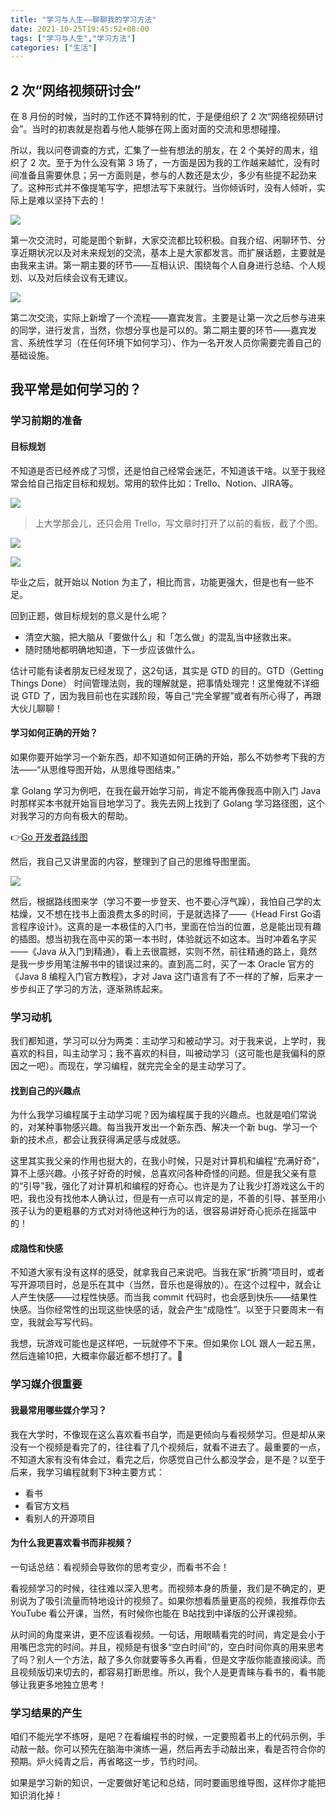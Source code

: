 ```yaml
---
title: "学习与人生——聊聊我的学习方法"
date: 2021-10-25T19:45:52+08:00
tags: ["学习与人生","学习方法"]
categories: ["生活"]
---
```

## 2 次“网络视频研讨会”

在 8 月份的时候，当时的工作还不算特别的忙，于是便组织了 2 次“网络视频研讨会”。当时的初衷就是抱着与他人能够在网上面对面的交流和思想碰撞。

所以，我以问卷调查的方式，汇集了一些有想法的朋友，在 2 个美好的周末，组织了 2 次。至于为什么没有第 3 场了，一方面是因为我的工作越来越忙，没有时间准备且需要休息；另一方面则是，参与的人数还是太少，多少有些提不起劲来了。这种形式并不像提笔写字，把想法写下来就行。当你倾诉时，没有人倾听，实际上是难以坚持下去的！

![](/images/life/2021/study-method/study001.png)

第一次交流时，可能是图个新鲜，大家交流都比较积极。自我介绍、闲聊环节、分享近期状况以及对未来规划的交流，基本上是大家都发言。而扩展话题，主要就是由我来主讲。第一期主要的环节——互相认识、围绕每个人自身进行总结、个人规划、以及对后续会议有无建议。

![](/images/life/2021/study-method/study002.png)

第二次交流，实际上新增了一个流程——嘉宾发言。主要是让第一次之后参与进来的同学，进行发言，当然，你想分享也是可以的。第二期主要的环节——嘉宾发言、系统性学习（在任何环境下如何学习）、作为一名开发人员你需要完善自己的基础设施。

## 我平常是如何学习的？

###  学习前期的准备

#### 目标规划

不知道是否已经养成了习惯，还是怕自己经常会迷茫，不知道该干啥。以至于我经常会给自己指定目标和规划。常用的软件比如：Trello、Notion、JIRA等。

![](/images/life/2021/study-method/study003.png)

> 上大学那会儿，还只会用 Trello，写文章时打开了以前的看板，截了个图。

![](/images/life/2021/study-method/study004.png)

![](/images/life/2021/study-method/study005.png)

毕业之后，就开始以 Notion 为主了，相比而言，功能更强大，但是也有一些不足。

回到正题，做目标规划的意义是什么呢？

* 清空大脑，把大脑从「要做什么」和「怎么做」的混乱当中拯救出来。
* 随时随地都明确地知道，下一步应该做什么。

估计可能有读者朋友已经发现了，这2句话，其实是 GTD 的目的。GTD（Getting Things Done） 时间管理法则，我的理解就是，把事情处理完！这里俺就不详细说 GTD 了，因为我目前也在实践阶段，等自己“完全掌握”或者有所心得了，再跟大伙儿聊聊！

#### 学习如何正确的开始？

如果你要开始学习一个新东西，却不知道如何正确的开始，那么不妨参考下我的方法——“从思维导图开始，从思维导图结束。”

拿 Golang 学习为例吧，在我在最开始学习前，肯定不能再像我高中刚入门 Java 时那样买本书就开始盲目地学习了。我先去网上找到了 Golang 学习路径图，这个对我学习的方向有极大的帮助。

👉[Go 开发者路线图](https://github.com/Alikhll/golang-developer-roadmap/blob/master/i18n/zh-CN/ReadMe-zh-CN.md)

然后，我自己又讲里面的内容，整理到了自己的思维导图里面。

![](/images/life/2021/study-method/study006.png)

然后，根据路线图来学（学习不要一步登天、也不要心浮气躁），我怕自己学的太枯燥，又不想在找书上面浪费太多的时间，于是就选择了——《Head First Go语言程序设计》。这真的是一本极佳的入门书，里面在恰当的位置，总是能出现有趣的插图。想当初我在高中买的第一本书时，体验就远不如这本。当时冲着名字买——《Java 从入门到精通》，看上去很震撼，实则不然，前往精通的路上，竟然是我一步步用笔注解书中的错误过来的。直到高二时，买了一本 Oracle 官方的《Java 8 编程入门官方教程》，才对 Java 这门语言有了不一样的了解，后来才一步步纠正了学习的方法，逐渐熟练起来。

### 学习动机

我们都知道，学习可以分为两类：主动学习和被动学习。对于我来说，上学时，我喜欢的科目，叫主动学习；我不喜欢的科目，叫被动学习（这可能也是我偏科的原因之一吧）。而现在，学习编程，就完完全全的是主动学习了。

#### 找到自己的兴趣点

为什么我学习编程属于主动学习呢？因为编程属于我的兴趣点。也就是咱们常说的，对某种事物感兴趣。每当我开发出一个新东西、解决一个新 bug、学习一个新的技术点，都会让我获得满足感与成就感。

这里其实我父亲的作用也挺大的，在我小时候，只是对计算机和编程“充满好奇”，算不上感兴趣。小孩子好奇的时候，总喜欢问各种奇怪的问题。但是我父亲有意的“引导”我，强化了对计算机和编程的好奇心。也许是为了让我少打游戏这么干的吧，我也没有找他本人确认过，但是有一点可以肯定的是，不善的引导、甚至用小孩子认为的更粗暴的方式对对待他这种行为的话，很容易讲好奇心扼杀在摇篮中的！

#### 成隐性和快感

不知道大家有没有这样的感受，就拿我自己来说吧。当我在家“折腾”项目时，或者写开源项目时，总是乐在其中（当然，音乐也是得放的）。在这个过程中，就会让人产生快感——过程性快感。而当我 commit 代码时，也会感到快乐——结果性快感。当你经常性的出现这些快感的话，就会产生“成隐性”。以至于只要周末一有空，我就会写写代码。

我想，玩游戏可能也是这样吧，一玩就停不下来。但如果你 LOL 跟人一起五黑，然后连输10把，大概率你最近都不想打了。🤣

### 学习媒介很重要

#### 我最常用哪些媒介学习？

我在大学时，不像现在这么喜欢看书自学，而是更倾向与看视频学习。但是却从来没有一个视频是看完了的，往往看了几个视频后，就看不进去了。最重要的一点，不知道大家有没有体会过，看完之后，你感觉自己什么都没学会，是不是？以至于后来，我学习编程就剩下3种主要方式：
* 看书
* 看官方文档
* 看别人的开源项目

#### 为什么我更喜欢看书而非视频？

一句话总结：看视频会导致你的思考变少，而看书不会！

看视频学习的时候，往往难以深入思考。而视频本身的质量，我们是不确定的，更别说为了吸引流量而特地设计的视频了。如果你想看质量更高的视频，我推荐你去 YouTube 看公开课，当然，有时候你也能在 B站找到中译版的公开课视频。

从时间的角度来讲，更不应该看视频。一句话，用眼睛看完的时间，肯定是会小于用嘴巴念完的时间。并且，视频是有很多“空白时间”的，空白时间你真的用来思考了吗？别人一个方法，敲了多久你就要等多久再看，但是文字版你能直接阅读。而且视频版切来切去的，都容易打断思维。所以，我个人是更青睐与看书的，看书能够让我更多地独立思考！

### 学习结果的产生

咱们不能光学不练呀，是吧？在看编程书的时候，一定要照着书上的代码示例，手动敲一敲。你可以预先在脑海中演练一遍，然后再去手动敲出来，看是否符合你的预期。炉火纯青之后，再省略这一步，节约时间。

如果是学习新的知识，一定要做好笔记和总结，同时要画思维导图，这样你才能把知识消化掉！